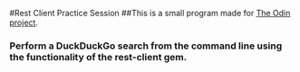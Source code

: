 #Rest Client Practice Session
##This is a small program made for [The Odin project](http://www.theodinproject.com/ruby-on-rails/let-s-get-building).
### Perform a DuckDuckGo search from the command line using the functionality of the rest-client gem.

